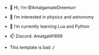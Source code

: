 - 👋 Hi, I’m @AmalgamateDreemurr
- 👀 I’m interested in physics and astronomy
- 🌱 I’m currently learning Lua and Python
- 📫 Discord: Amalgat#1699

- This template is bad :/

